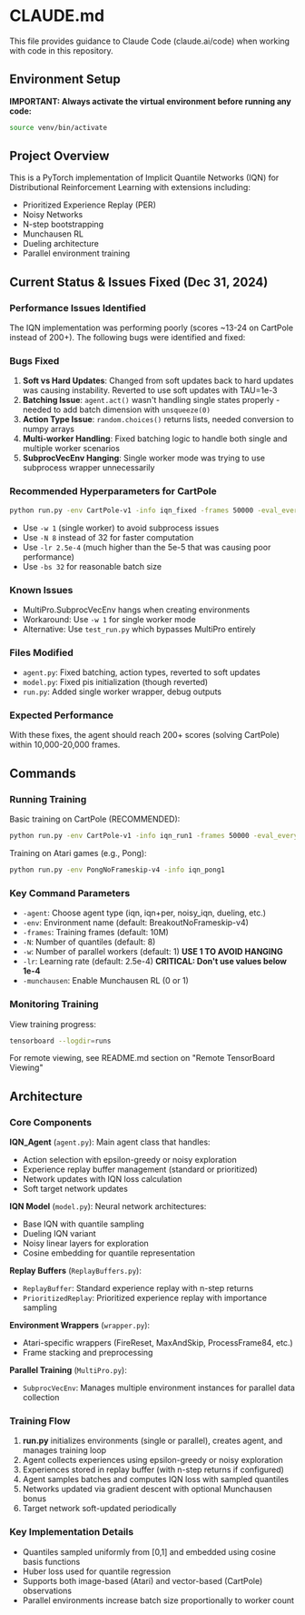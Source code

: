 # CLAUDE.md

This file provides guidance to Claude Code (claude.ai/code) when working with code in this repository.

## Environment Setup

**IMPORTANT: Always activate the virtual environment before running any code:**

```bash
source venv/bin/activate
```

## Project Overview

This is a PyTorch implementation of Implicit Quantile Networks (IQN) for Distributional Reinforcement Learning with extensions including:
- Prioritized Experience Replay (PER)
- Noisy Networks
- N-step bootstrapping
- Munchausen RL
- Dueling architecture
- Parallel environment training

## Current Status & Issues Fixed (Dec 31, 2024)

### Performance Issues Identified
The IQN implementation was performing poorly (scores ~13-24 on CartPole instead of 200+). The following bugs were identified and fixed:

### Bugs Fixed
1. **Soft vs Hard Updates**: Changed from soft updates back to hard updates was causing instability. Reverted to use soft updates with TAU=1e-3
2. **Batching Issue**: `agent.act()` wasn't handling single states properly - needed to add batch dimension with `unsqueeze(0)`
3. **Action Type Issue**: `random.choices()` returns lists, needed conversion to numpy arrays
4. **Multi-worker Handling**: Fixed batching logic to handle both single and multiple worker scenarios
5. **SubprocVecEnv Hanging**: Single worker mode was trying to use subprocess wrapper unnecessarily

### Recommended Hyperparameters for CartPole
```bash
python run.py -env CartPole-v1 -info iqn_fixed -frames 50000 -eval_every 5000 -N 8 -lr 2.5e-4 -bs 32 -w 1
```
- Use `-w 1` (single worker) to avoid subprocess issues
- Use `-N 8` instead of 32 for faster computation
- Use `-lr 2.5e-4` (much higher than the 5e-5 that was causing poor performance)
- Use `-bs 32` for reasonable batch size

### Known Issues
- MultiPro.SubprocVecEnv hangs when creating environments
- Workaround: Use `-w 1` for single worker mode
- Alternative: Use `test_run.py` which bypasses MultiPro entirely

### Files Modified
- `agent.py`: Fixed batching, action types, reverted to soft updates
- `model.py`: Fixed pis initialization (though reverted)
- `run.py`: Added single worker wrapper, debug outputs

### Expected Performance
With these fixes, the agent should reach 200+ scores (solving CartPole) within 10,000-20,000 frames.

## Commands

### Running Training

Basic training on CartPole (RECOMMENDED):
```bash
python run.py -env CartPole-v1 -info iqn_run1 -frames 50000 -eval_every 5000 -N 8 -lr 2.5e-4 -bs 32 -w 1
```

Training on Atari games (e.g., Pong):
```bash
python run.py -env PongNoFrameskip-v4 -info iqn_pong1
```

### Key Command Parameters

- `-agent`: Choose agent type (iqn, iqn+per, noisy_iqn, dueling, etc.)
- `-env`: Environment name (default: BreakoutNoFrameskip-v4)
- `-frames`: Training frames (default: 10M)
- `-N`: Number of quantiles (default: 8)
- `-w`: Number of parallel workers (default: 1) **USE 1 TO AVOID HANGING**
- `-lr`: Learning rate (default: 2.5e-4) **CRITICAL: Don't use values below 1e-4**
- `-munchausen`: Enable Munchausen RL (0 or 1)

### Monitoring Training

View training progress:
```bash
tensorboard --logdir=runs
```

For remote viewing, see README.md section on "Remote TensorBoard Viewing"

## Architecture

### Core Components

**IQN_Agent** (`agent.py`): Main agent class that handles:
- Action selection with epsilon-greedy or noisy exploration
- Experience replay buffer management (standard or prioritized)
- Network updates with IQN loss calculation
- Soft target network updates

**IQN Model** (`model.py`): Neural network architectures:
- Base IQN with quantile sampling
- Dueling IQN variant
- Noisy linear layers for exploration
- Cosine embedding for quantile representation

**Replay Buffers** (`ReplayBuffers.py`):
- `ReplayBuffer`: Standard experience replay with n-step returns
- `PrioritizedReplay`: Prioritized experience replay with importance sampling

**Environment Wrappers** (`wrapper.py`):
- Atari-specific wrappers (FireReset, MaxAndSkip, ProcessFrame84, etc.)
- Frame stacking and preprocessing

**Parallel Training** (`MultiPro.py`):
- `SubprocVecEnv`: Manages multiple environment instances for parallel data collection

### Training Flow

1. **run.py** initializes environments (single or parallel), creates agent, and manages training loop
2. Agent collects experiences using epsilon-greedy or noisy exploration
3. Experiences stored in replay buffer (with n-step returns if configured)
4. Agent samples batches and computes IQN loss with sampled quantiles
5. Networks updated via gradient descent with optional Munchausen bonus
6. Target network soft-updated periodically

### Key Implementation Details

- Quantiles sampled uniformly from [0,1] and embedded using cosine basis functions
- Huber loss used for quantile regression
- Supports both image-based (Atari) and vector-based (CartPole) observations
- Parallel environments increase batch size proportionally to worker count